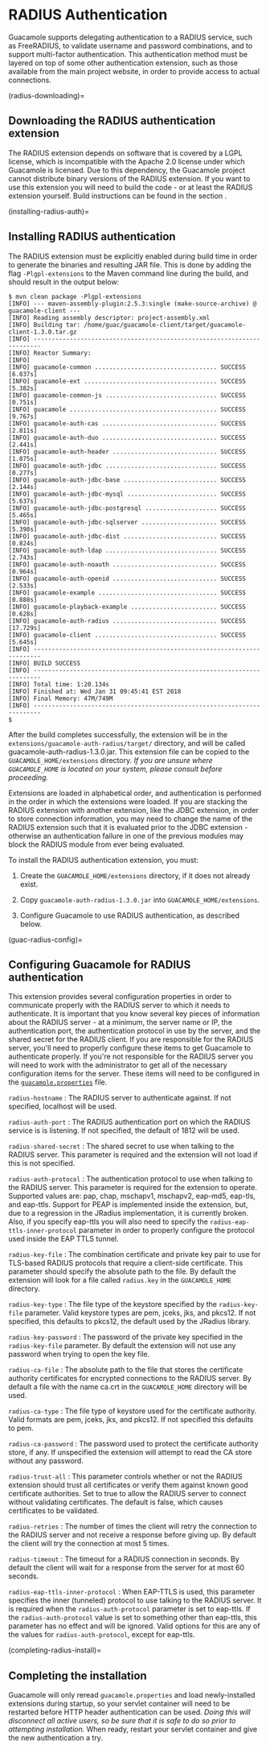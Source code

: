RADIUS Authentication
=====================

Guacamole supports delegating authentication to a RADIUS service, such as
FreeRADIUS, to validate username and password combinations, and to support
multi-factor authentication. This authentication method must be layered on top
of some other authentication extension, such as those available from the main
project website, in order to provide access to actual connections.

(radius-downloading)=

Downloading the RADIUS authentication extension
-----------------------------------------------

The RADIUS extension depends on software that is covered by a LGPL license,
which is incompatible with the Apache 2.0 license under which Guacamole is
licensed. Due to this dependency, the Guacamole project cannot distribute
binary versions of the RADIUS extension. If you want to use this extension you
will need to build the code - or at least the RADIUS extension yourself. Build
instructions can be found in the section [](installing-guacamole).

(installing-radius-auth)=

Installing RADIUS authentication
--------------------------------

The RADIUS extension must be explicitly enabled during build time in order to
generate the binaries and resulting JAR file. This is done by adding the flag
`-Plgpl-extensions` to the Maven command line during the build, and should
result in the output below:

```console
$ mvn clean package -Plgpl-extensions
[INFO] --- maven-assembly-plugin:2.5.3:single (make-source-archive) @ guacamole-client ---
[INFO] Reading assembly descriptor: project-assembly.xml
[INFO] Building tar: /home/guac/guacamole-client/target/guacamole-client-1.3.0.tar.gz
[INFO] ------------------------------------------------------------------------
[INFO] Reactor Summary:
[INFO] 
[INFO] guacamole-common .................................. SUCCESS [6.037s]
[INFO] guacamole-ext ..................................... SUCCESS [5.382s]
[INFO] guacamole-common-js ............................... SUCCESS [0.751s]
[INFO] guacamole ......................................... SUCCESS [9.767s]
[INFO] guacamole-auth-cas ................................ SUCCESS [2.811s]
[INFO] guacamole-auth-duo ................................ SUCCESS [2.441s]
[INFO] guacamole-auth-header ............................. SUCCESS [1.875s]
[INFO] guacamole-auth-jdbc ............................... SUCCESS [0.277s]
[INFO] guacamole-auth-jdbc-base .......................... SUCCESS [2.144s]
[INFO] guacamole-auth-jdbc-mysql ......................... SUCCESS [5.637s]
[INFO] guacamole-auth-jdbc-postgresql .................... SUCCESS [5.465s]
[INFO] guacamole-auth-jdbc-sqlserver ..................... SUCCESS [5.398s]
[INFO] guacamole-auth-jdbc-dist .......................... SUCCESS [0.824s]
[INFO] guacamole-auth-ldap ............................... SUCCESS [2.743s]
[INFO] guacamole-auth-noauth ............................. SUCCESS [0.964s]
[INFO] guacamole-auth-openid ............................. SUCCESS [2.533s]
[INFO] guacamole-example ................................. SUCCESS [0.888s]
[INFO] guacamole-playback-example ........................ SUCCESS [0.628s]
[INFO] guacamole-auth-radius ............................. SUCCESS [17.729s]
[INFO] guacamole-client .................................. SUCCESS [5.645s]
[INFO] ------------------------------------------------------------------------
[INFO] BUILD SUCCESS
[INFO] ------------------------------------------------------------------------
[INFO] Total time: 1:20.134s
[INFO] Finished at: Wed Jan 31 09:45:41 EST 2018
[INFO] Final Memory: 47M/749M
[INFO] ------------------------------------------------------------------------
$
```

After the build completes successfully, the extension will be in the
`extensions/guacamole-auth-radius/target/` directory, and will be called
guacamole-auth-radius-1.3.0.jar. This extension file can be copied to the
`GUACAMOLE_HOME/extensions` directory. *If you are unsure where
`GUACAMOLE_HOME` is located on your system, please consult
[](configuring-guacamole) before proceeding.*

Extensions are loaded in alphabetical order, and authentication is performed in
the order in which the extensions were loaded. If you are stacking the RADIUS
extension with another extension, like the JDBC extension, in order to store
connection information, you may need to change the name of the RADIUS extension
such that it is evaluated prior to the JDBC extension - otherwise an
authentication failure in one of the previous modules may block the RADIUS
module from ever being evaluated.

To install the RADIUS authentication extension, you must:

1. Create the `GUACAMOLE_HOME/extensions` directory, if it does not already
   exist.

2. Copy `guacamole-auth-radius-1.3.0.jar` into `GUACAMOLE_HOME/extensions`.

3. Configure Guacamole to use RADIUS authentication, as described below.

(guac-radius-config)=

Configuring Guacamole for RADIUS authentication
-----------------------------------------------

This extension provides several configuration properties in order to
communicate properly with the RADIUS server to which it needs to authenticate.
It is important that you know several key pieces of information about the
RADIUS server - at a minimum, the server name or IP, the authentication port,
the authentication protocol in use by the server, and the shared secret for the
RADIUS client. If you are responsible for the RADIUS server, you'll need to
properly configure these items to get Guacamole to authenticate properly. If
you're not responsible for the RADIUS server you will need to work with the
administrator to get all of the necessary configuration items for the server.
These items will need to be configured in the
[`guacamole.properties`](initial-setup) file.

`radius-hostname`
: The RADIUS server to authenticate against. If not specified, localhost will
  be used.

`radius-auth-port`
: The RADIUS authentication port on which the RADIUS service is is listening.
  If not specified, the default of 1812 will be used.

`radius-shared-secret`
: The shared secret to use when talking to the RADIUS server. This parameter is
  required and the extension will not load if this is not specified.

`radius-auth-protocol`
: The authentication protocol to use when talking to the RADIUS server. This
  parameter is required for the extension to operate. Supported values are:
  pap, chap, mschapv1, mschapv2, eap-md5, eap-tls, and eap-ttls. Support for
  PEAP is implemented inside the extension, but, due to a regression in the
  JRadius implementation, it is currently broken. Also, if you specify eap-ttls
  you will also need to specify the `radius-eap-ttls-inner-protocol` parameter
  in order to properly configure the protocol used inside the EAP TTLS tunnel.

`radius-key-file`
: The combination certificate and private key pair to use for TLS-based RADIUS
  protocols that require a client-side certificate. This parameter should specify
  the absolute path to the file. By default the extension will look for a file
  called `radius.key` in the `GUACAMOLE_HOME` directory.

`radius-key-type`
: The file type of the keystore specified by the `radius-key-file` parameter.
  Valid keystore types are pem, jceks, jks, and pkcs12. If not specified, this
  defaults to pkcs12, the default used by the JRadius library.

`radius-key-password`
: The password of the private key specified in the `radius-key-file` parameter.
  By default the extension will not use any password when trying to open the
  key file.

`radius-ca-file`
: The absolute path to the file that stores the certificate authority
  certificates for encrypted connections to the RADIUS server. By default a
  file with the name ca.crt in the `GUACAMOLE_HOME` directory will be used.

`radius-ca-type`
: The file type of keystore used for the certificate authority. Valid formats
  are pem, jceks, jks, and pkcs12. If not specified this defaults to pem.

`radius-ca-password`
: The password used to protect the certificate authority store, if any.  If
  unspecified the extension will attempt to read the CA store without any
  password.

`radius-trust-all`
: This parameter controls whether or not the RADIUS extension should trust all
  certificates or verify them against known good certificate authorities. Set
  to true to allow the RADIUS server to connect without validating
  certificates. The default is false, which causes certificates to be
  validated.

`radius-retries`
: The number of times the client will retry the connection to the RADIUS server
  and not receive a response before giving up. By default the client will try
  the connection at most 5 times.

`radius-timeout`
: The timeout for a RADIUS connection in seconds. By default the client will
  wait for a response from the server for at most 60 seconds.

`radius-eap-ttls-inner-protocol`
: When EAP-TTLS is used, this parameter specifies the inner (tunneled) protocol
  to use talking to the RADIUS server. It is required when the
  `radius-auth-protocol` parameter is set to eap-ttls. If the
  `radius-auth-protocol` value is set to something other than eap-ttls, this
  parameter has no effect and will be ignored. Valid options for this are any of
  the values for `radius-auth-protocol`, except for eap-ttls.

(completing-radius-install)=

Completing the installation
---------------------------

Guacamole will only reread `guacamole.properties` and load newly-installed
extensions during startup, so your servlet container will need to be restarted
before HTTP header authentication can be used.  *Doing this will disconnect all
active users, so be sure that it is safe to do so prior to attempting
installation.* When ready, restart your servlet container and give the new
authentication a try.

